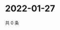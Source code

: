 # 2022-01-27

共 0 条

<!-- BEGIN WEIBO -->
<!-- 最后更新时间 Thu Jan 27 2022 17:11:44 GMT+0800 (China Standard Time) -->

<!-- END WEIBO -->
